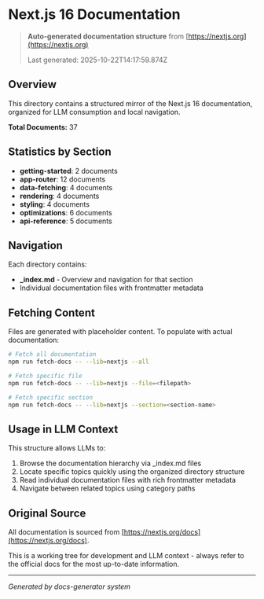 # Next.js 16 Documentation

> **Auto-generated documentation structure** from [https://nextjs.org](https://nextjs.org)
>
> Last generated: 2025-10-22T14:17:59.874Z

## Overview

This directory contains a structured mirror of the Next.js 16 documentation, organized for LLM consumption and local navigation.

**Total Documents:** 37

## Statistics by Section

- **getting-started**: 2 documents
- **app-router**: 12 documents
- **data-fetching**: 4 documents
- **rendering**: 4 documents
- **styling**: 4 documents
- **optimizations**: 6 documents
- **api-reference**: 5 documents

## Navigation

Each directory contains:
- **_index.md** - Overview and navigation for that section
- Individual documentation files with frontmatter metadata

## Fetching Content

Files are generated with placeholder content. To populate with actual documentation:

```bash
# Fetch all documentation
npm run fetch-docs -- --lib=nextjs --all

# Fetch specific file
npm run fetch-docs -- --lib=nextjs --file=<filepath>

# Fetch specific section
npm run fetch-docs -- --lib=nextjs --section=<section-name>
```

## Usage in LLM Context

This structure allows LLMs to:
1. Browse the documentation hierarchy via _index.md files
2. Locate specific topics quickly using the organized directory structure
3. Read individual documentation files with rich frontmatter metadata
4. Navigate between related topics using category paths

## Original Source

All documentation is sourced from [https://nextjs.org/docs](https://nextjs.org/docs).

This is a working tree for development and LLM context - always refer to the official docs for the most up-to-date information.

---

*Generated by docs-generator system*
